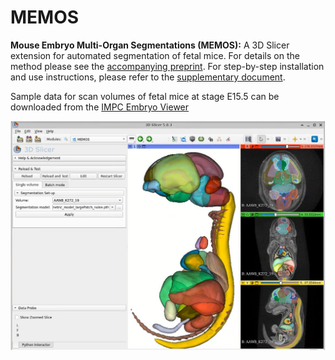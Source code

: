 # MEMOS
**Mouse Embryo Multi-Organ Segmentations (MEMOS):** A 3D Slicer extension for automated segmentation of fetal mice. For details on the method please see the [accompanying preprint](https://www.biorxiv.org/content/10.1101/2022.08.26.505447v2.full). For step-by-step installation and use instructions, please refer to the [supplementary document](https://www.biorxiv.org/content/10.1101/2022.08.26.505447v2.supplementary-material).

Sample data for scan volumes of fetal mice at stage E15.5 can be downloaded from the [IMPC Embryo Viewer](https://www.mousephenotype.org/embryoviewer/)

<img src="./memos.jpg">
